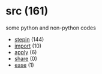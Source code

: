 # src (161)
some python and non-python codes

+ [stepin](stepin/README.md) (144)
+ [import](import/README.md) (10)
+ [apply](apply/README.md) (6)
+ [share](share/README.md) (0)
+ [ease](ease/README.md) (1)
